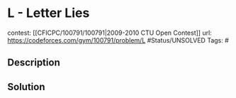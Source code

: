 # L - Letter Lies

contest: [[CFICPC/100791/100791|2009-2010 CTU Open Contest]]
url: https://codeforces.com/gym/100791/problem/L
#Status/UNSOLVED
Tags: #

## Description

## Solution

